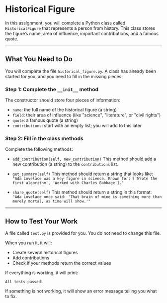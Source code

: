 # Historical Figure

In this assignment, you will complete a Python class called `HistoricalFigure` that represents a person from history. This class stores the figure’s name, area of influence, important contributions, and a famous quote.

---

## What You Need to Do

You will complete the file `historical_figure.py`. A class has already been started for you, and you need to fill in the missing pieces.

### Step 1: Complete the `__init__` method

The constructor should store four pieces of information:

* `name`: the full name of the historical figure (a string)
* `field`: their area of influence (like "science", "literature", or "civil rights")
* `quote`: a famous quote (a string)
* `contributions`: start with an empty list; you will add to this later

### Step 2: Fill in the class methods

Complete the following methods:

* `add_contribution(self, new_contribution)`
  This method should add a new contribution (a string) to the `contributions` list.

* `get_summary(self)`
  This method should return a string that looks like:
  `"Ada Lovelace was a key figure in science. Known for: ['Wrote the first algorithm', 'Worked with Charles Babbage']."`

* `share_quote(self)`
  This method should return a string in this format:
  `"Ada Lovelace once said: 'That brain of mine is something more than merely mortal, as time will show.'"`

---

## How to Test Your Work

A file called `test.py` is provided for you. You do not need to change this file.

When you run it, it will:

* Create several historical figures
* Add contributions
* Check if your methods return the correct values

If everything is working, it will print:

```
All tests passed!
```

If something is not working, it will show an error message telling you what to fix.

